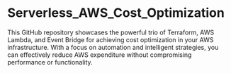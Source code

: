# Serverless_AWS_Cost_Optimization
This GitHub repository showcases the powerful trio of Terraform, AWS Lambda, and Event Bridge for achieving cost optimization in your AWS infrastructure. With a focus on automation and intelligent strategies, you can effectively reduce AWS expenditure without compromising performance or functionality.

